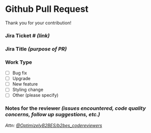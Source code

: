 # Github Pull Request
Thank you for your contribution!

### Jira Ticket # *(link)*

### Jira Title *(purpose of PR)*

### Work Type 
- [ ] Bug fix
- [ ] Upgrade
- [ ] New feature
- [ ] Styling change
- [ ] Other (please specify)

### Notes for the reviewer *(issues encountered, code quality concerns, follow up suggestions, etc.)*


*Attn: <a class="team-mention js-team-mention notranslate" data-error-text="Failed to load team members" data-id="7086759" data-permission-text="Team members are private" data-url="/orgs/OptimizelyB2BES/teams/b2bes_codereviewers/members" data-hovercard-type="team" data-hovercard-url="/orgs/OptimizelyB2BES/teams/b2bes_codereviewers/hovercard" href="https://github.com/orgs/OptimizelyB2BES/teams/b2bes_codereviewers">@OptimizelyB2BES/b2bes_codereviewers</a>*

